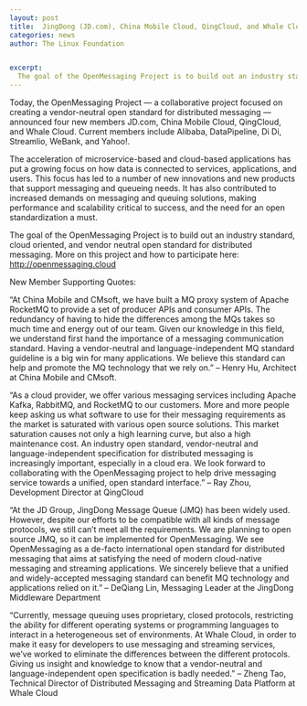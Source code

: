 ```yaml
---
layout: post
title:  JingDong (JD.com), China Mobile Cloud, QingCloud, and Whale Cloud Join the OpenMessaging Project    
categories: news
author: The Linux Foundation


excerpt:
  The goal of the OpenMessaging Project is to build out an industry standard, cloud oriented, and vendor neutral open standard for distributed messaging.   
---
```


Today, the OpenMessaging Project — a collaborative project focused on creating a vendor-neutral open standard for distributed messaging — announced four new members JD.com, China Mobile Cloud, QingCloud, and Whale Cloud. Current members include Alibaba, DataPipeline, Di Di, Streamlio, WeBank, and Yahoo!.

The acceleration of microservice-based and cloud-based applications has put a growing focus on how data is connected to services, applications, and users. This focus has led to a number of new innovations and new products that support messaging and queueing needs. It has also contributed to increased demands on messaging and queuing solutions, making performance and scalability critical to success, and the need for an open standardization a must.

The goal of the OpenMessaging Project is to build out an industry standard, cloud oriented, and vendor neutral open standard for distributed messaging. More on this project and how to participate here: http://openmessaging.cloud

New Member Supporting Quotes:

“At China Mobile and CMsoft, we have built a MQ proxy system of Apache RocketMQ  to provide a set of producer APIs and consumer APIs. The redundancy of having to hide the differences among the MQs takes so much time and energy out of our team. Given our knowledge in this field, we understand first hand the importance of a messaging communication standard. Having a vendor-neutral and language-independent MQ standard guideline is a big win for many applications. We believe this standard can help and promote the MQ technology that we rely on.” – Henry Hu, Architect at China Mobile and CMsoft.

“As a cloud provider, we offer various messaging services including Apache Kafka, RabbitMQ, and RocketMQ to our customers. More and more people keep asking us what software to use for their messaging requirements as the market is saturated with various open source solutions. This market saturation causes not only a high learning curve, but also a high maintenance cost. An industry open standard, vendor-neutral and language-independent specification for distributed messaging is increasingly important, especially in a cloud era. We look forward to collaborating with the OpenMessaging project to help drive messaging service towards a unified, open standard interface.” – Ray Zhou, Development Director at QingCloud

“At the JD Group, JingDong Message Queue (JMQ) has been widely used. However, despite our efforts to be compatible with all kinds of message protocols, we still can’t meet all the requirements. We are planning to open source JMQ, so it can be implemented for OpenMessaging. We see OpenMessaging as a de-facto international open standard for distributed messaging that aims at satisfying the need of modern cloud-native messaging and streaming applications. We sincerely believe that a unified and widely-accepted messaging standard can benefit MQ technology and applications relied on it.” – DeQiang Lin, Messaging Leader at the JingDong Middleware Department

“Currently, message queuing uses proprietary, closed protocols, restricting the ability for different operating systems or programming languages to interact in a heterogeneous set of environments. At Whale Cloud, in order to make it easy for developers to use messaging and streaming services, we’ve worked to eliminate the differences between the different protocols. Giving us insight and knowledge to know that a vendor-neutral and language-independent open specification is badly needed.” – Zheng Tao, Technical Director of Distributed Messaging and Streaming Data Platform at Whale Cloud
